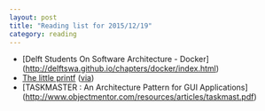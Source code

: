 ```yaml
---
layout: post
title: "Reading list for 2015/12/19"
category: reading
---
```


* [Delft Students On Software Architecture - Docker]
  (http://delftswa.github.io/chapters/docker/index.html)
* [The little printf](http://ferd.ca/the-little-printf.html)
  ([via](https://www.dragonflydigest.com/2015/10/25/16945.html))
* [TASKMASTER : An Architecture Pattern for GUI Applications]
  (http://www.objectmentor.com/resources/articles/taskmast.pdf)
